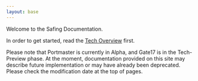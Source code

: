 ```yaml
---
layout: base
---
```

Welcome to the Safing Documentation.

In order to get started, read the [Tech Overview](/main/tech-overview.html) first.

Please note that Portmaster is currently in Alpha, and Gate17 is in the Tech-Preview phase. At the moment, documentation provided on this site may describe future implementation or may have already been deprecated. Please check the modification date at the top of pages.
